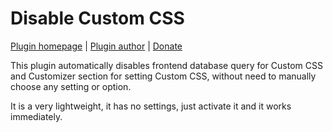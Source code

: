 Disable Custom CSS
==================

[Plugin homepage](http://blog.milandinic.com/wordpress/plugins/disable-custom-css/) | [Plugin author](http://blog.milandinic.com/) | [Donate](http://blog.milandinic.com/donate/)

This plugin automatically disables frontend database query for Custom CSS and Customizer section for setting Custom CSS, without need to manually choose any setting or option.

It is a very lightweight, it has no settings, just activate it and it works immediately.